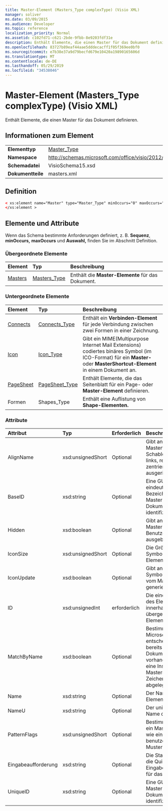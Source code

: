 ```yaml
---
title: Master-Element (Masters_Type complexType) (Visio XML)
manager: soliver
ms.date: 03/09/2015
ms.audience: Developer
ms.topic: reference
localization_priority: Normal
ms.assetid: c102fd71-c621-2bde-9fbb-8e9203fdf31e
description: Enthält Elemente, die einen Master für das Dokument definieren.
ms.openlocfilehash: 83727b89eaf44aae5dddecacff1f05f369ee0bf0
ms.sourcegitcommit: e7b38e37a9d79becfd679e10420a19890165606d
ms.translationtype: MT
ms.contentlocale: de-DE
ms.lasthandoff: 05/29/2019
ms.locfileid: "34538046"
---
```

# <a name="master-element-masters_type-complextype-visio-xml"></a>Master-Element (Masters_Type complexType) (Visio XML)

Enthält Elemente, die einen Master für das Dokument definieren.
  
## <a name="element-information"></a>Informationen zum Element

|||
|:-----|:-----|
|**Elementtyp** <br/> |[Master_Type](master_type-complextypevisio-xml.md) <br/> |
|**Namespace** <br/> |http://schemas.microsoft.com/office/visio/2012/main  <br/> |
|**Schemadatei** <br/> |VisioSchema15.xsd  <br/> |
|**Dokumentteile** <br/> |masters.xml  <br/> |
   
## <a name="definition"></a>Definition

```XML
< xs:element name="Master" type="Master_Type" minOccurs="0" maxOccurs="unbounded" >
</xs:element >
```

## <a name="elements-and-attributes"></a>Elemente und Attribute

Wenn das Schema bestimmte Anforderungen definiert, z. B. **Sequenz**, **minOccurs,** **maxOccurs** und **Auswahl,** finden Sie im Abschnitt Definition. 
  
### <a name="parent-elements"></a>Übergeordnete Elemente

|**Element**|**Typ**|**Beschreibung**|
|:-----|:-----|:-----|
|[Masters](masters-elementvisio-xml.md) <br/> |[Masters_Type](masters_type-complextypevisio-xml.md) <br/> |Enthält die **Master-Elemente** für das Dokument.  <br/> |
   
### <a name="child-elements"></a>Untergeordnete Elemente

|**Element**|**Typ**|**Beschreibung**|
|:-----|:-----|:-----|
|[Connects](connects-element-pagecontents_type-complextypevisio-xml.md) <br/> |[Connects_Type](connects_type-complextypevisio-xml.md) <br/> |Enthält ein **Verbinden-Element** für jede Verbindung zwischen zwei Formen in einer Zeichnung.  <br/> |
|[Icon](icon-element-master_type-complextypevisio-xml.md) <br/> |[Icon_Type](icon_type-complextypevisio-xml.md) <br/> |Gibt ein MIME(Multipurpose Internet Mail Extensions) codiertes binäres Symbol (im ICO-Format) für ein **Master-** oder **MasterShortcut-Element** in einem Dokument an.  <br/> |
|[PageSheet](pagesheet-element-master_type-complextypevisio-xml.md) <br/> |[PageSheet_Type](pagesheet_type-complextypevisio-xml.md) <br/> |Enthält Elemente, die das Seitenblatt für ein Page- oder **Master-Element** definieren.   <br/> |
|Formen  <br/> |Shapes_Type  <br/> |Enthält eine Auflistung von **Shape-Elementen.**  <br/> |
   
### <a name="attributes"></a>Attribute

|**Attribut**|**Typ**|**Erforderlich**|**Beschreibung**|**Mögliche Werte**|
|:-----|:-----|:-----|:-----|:-----|
|AlignName  <br/> |xsd:unsignedShort  <br/> |Optional  <br/> |Gibt an, ob der Mastertext im Schablonenfenster links, rechts oder zentriert ausgerichtet ist.  <br/> |Werte des Typs xsd:unsignedShort.  <br/> |
|BaseID  <br/> |xsd:string  <br/> |Optional  <br/> |Eine GUID (global eindeutiger Bezeichner), die den Master in allen Dokumenten identifiziert.  <br/> |Werte des xsd:string-Typs.  <br/> |
|Hidden  <br/> |xsd:boolean  <br/> |Optional  <br/> |Gibt an, ob der Master auf der Benutzeroberfläche ausgeblendet ist.  <br/> |Werte des typs xsd:boolean.  <br/> |
|IconSize  <br/> |xsd:unsignedShort  <br/> |Optional  <br/> |Die Größe des Symbols des Elements.  <br/> |Werte des Typs xsd:unsignedShort.  <br/> |
|IconUpdate  <br/> |xsd:boolean  <br/> |Optional  <br/> |Gibt an, ob das Symbol automatisch vom Master selbst generiert wird.  <br/> |Werte des typs xsd:boolean.  <br/> |
|ID  <br/> |xsd:unsignedInt  <br/> |erforderlich  <br/> |Die eindeutige ID des Elements innerhalb des übergeordneten Elements.  <br/> |Werte des xsd:unsignedInt-Typs.  <br/> |
|MatchByName  <br/> |xsd:boolean  <br/> |Optional  <br/> |Bestimmt, wie Microsoft Visio entscheidet, ob bereits ein Dokumentmaster vorhanden ist, wenn eine Instanz eines Masters auf dem Zeichenblatt abgelegt wird.  <br/> |Werte des typs xsd:boolean.  <br/> |
|Name  <br/> |xsd:string  <br/> |Optional  <br/> |Der Name des Elements.  <br/> |Werte des xsd:string-Typs.  <br/> |
|NameU  <br/> |xsd:string  <br/> |Optional  <br/> |Der universelle Name des Elements.  <br/> |Werte des xsd:string-Typs.  <br/> |
|PatternFlags  <br/> |xsd:unsignedShort  <br/> |Optional  <br/> |Bestimmt, ob sich ein Master-Shape wie ein benutzerdefiniertes Muster verhält.  <br/> |Werte des Typs xsd:unsignedShort.  <br/> |
|Eingabeaufforderung  <br/> |xsd:string  <br/> |Optional  <br/> |Die Statusleiste und die QuickInfo-Eingabeaufforderung für das Element.  <br/> |Werte des xsd:string-Typs.  <br/> |
|UniqueID  <br/> |xsd:string  <br/> |Optional  <br/> |Eine GUID, die den Master innerhalb des Dokuments identifiziert.  <br/> |Werte des xsd:string-Typs.  <br/> |
   

